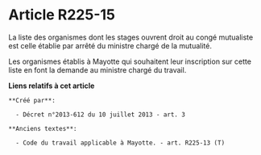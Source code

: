 # Article R225-15

La liste des organismes dont les stages ouvrent droit au congé mutualiste est celle établie par arrêté du ministre chargé de
la mutualité.

Les organismes établis à Mayotte qui souhaitent leur inscription sur cette liste en font la demande au ministre chargé du
travail.

**Liens relatifs à cet article**

	**Créé par**:

	  - Décret n°2013-612 du 10 juillet 2013 - art. 3

	**Anciens textes**:

	  - Code du travail applicable à Mayotte. - art. R225-13 (T)
